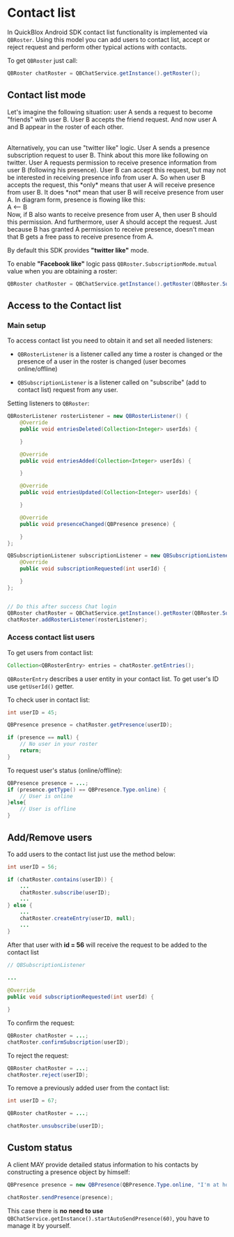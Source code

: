 <span id="Contact_list" class="on_page_navigation"></span>
# Contact list

In QuickBlox Android SDK contact list functionality is implemented via ```QBRoster```. Using this model you can add users to contact list, accept or 
reject request and perform other typical actions with contacts. 

To get ```QBRoster``` just call:
```java
QBRoster chatRoster = QBChatService.getInstance().getRoster();
```

## Contact list mode
Let's imagine the following situation: user A sends a request to become "friends" with user B. User B accepts the friend request. And now user A and 
B appear in the roster of each other.

<br>
Alternatively, you can use "twitter like" logic. User A sends a presence subscription request to user B. Think about this more like following on twitter. 
User A requests permission to receive presence information from user B (following his presence). User B can accept this request, but may not be interested 
in receiving presence info from user A. So when user B accepts the request, this *only* means that user A will receive presence from user B. It does *not* mean that user B will receive presence 
from user A. In diagram form, presence is flowing like this:
<br>
  A <-- B
<br>
Now, if B also wants to receive presence from user A, then user B should this permission. And furthermore, user A should accept the request. 
Just because B has granted A permission to receive presence, doesn't mean that B gets a free pass to receive presence from A.

By default this SDK provides **"twitter like"** mode.

To enable **"Facebook like"** logic pass ```QBRoster.SubscriptionMode.mutual``` value when you are obtaining a roster:
```java
QBRoster chatRoster = QBChatService.getInstance().getRoster(QBRoster.SubscriptionMode.mutual, subscriptionListener);
```

## Access to the Contact list

### Main setup

To access contact list you need to obtain it and set all needed listeners:
* ```QBRosterListener``` is a listener called any time a roster is changed or the presence of a user in the roster is changed (user becomes online/offline)

* ```QBSubscriptionListener``` is a listener called on "subscribe" (add to contact list) request from any user.

Setting listeners to ```QBRoster```:
```java
QBRosterListener rosterListener = new QBRosterListener() {
    @Override
    public void entriesDeleted(Collection<Integer> userIds) {

    }

    @Override
    public void entriesAdded(Collection<Integer> userIds) {

    }

    @Override
    public void entriesUpdated(Collection<Integer> userIds) {

    }

    @Override
    public void presenceChanged(QBPresence presence) {

    }
};

QBSubscriptionListener subscriptionListener = new QBSubscriptionListener() {
    @Override
    public void subscriptionRequested(int userId) {

    }
};


// Do this after success Chat login
QBRoster chatRoster = QBChatService.getInstance().getRoster(QBRoster.SubscriptionMode.mutual, subscriptionListener);
chatRoster.addRosterListener(rosterListener);
```

### Access contact list users

To get users from contact list:
```java
Collection<QBRosterEntry> entries = сhatRoster.getEntries();
```

```QBRosterEntry``` describes a user entity in your contact list. To get user's ID use ```getUserId()``` getter.

To check user in contact list:
```java
int userID = 45;

QBPresence presence = chatRoster.getPresence(userID);

if (presence == null) {
    // No user in your roster
    return;
}
```

To request user's status (online/offline):
```java
QBPresence presence = ...;
if (presence.getType() == QBPresence.Type.online) {
    // User is online
}else{
    // User is offline
}
```

## Add/Remove users

To add users to the contact list just use the method below:
```java
int userID = 56;

if (chatRoster.contains(userID)) {
    ...
    chatRoster.subscribe(userID);
    ...
} else {
    ...
    chatRoster.createEntry(userID, null);
    ...
}
```
After that user with **id = 56** will receive the request to be added to the contact list
```java
// QBSubscriptionListener
 
...

@Override
public void subscriptionRequested(int userId) {

}
```

To confirm the request:
```java
QBRoster chatRoster = ...;
chatRoster.confirmSubscription(userID);
```

To reject the request:
```java
QBRoster chatRoster = ...;
chatRoster.reject(userID);
```

To remove a previously added user from the contact list:
```java
int userID = 67;

QBRoster chatRoster = ...;

chatRoster.unsubscribe(userID);
```

## Custom status

A client MAY provide detailed status information to his contacts by constructing a presence object by himself:
```java
QBPresence presence = new QBPresence(QBPresence.Type.online, "I'm at home", 1, QBPresence.Mode.available);

chatRoster.sendPresence(presence);
```

This case there is **no need to use** ```QBChatService.getInstance().startAutoSendPresence(60)```, you have to manage it by yourself. 
<br>